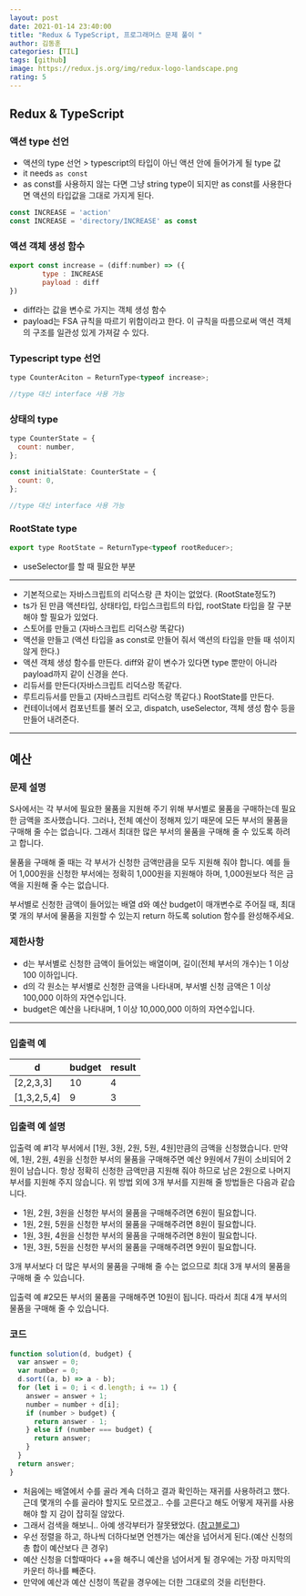 ```yaml
---
layout: post
date: 2021-01-14 23:40:00
title: "Redux & TypeScript, 프로그래머스 문제 풀이 "
author: 김동훈
categories: [TIL]
tags: [github]
image: https://redux.js.org/img/redux-logo-landscape.png
rating: 5
---
```


## Redux & TypeScript

### 액션 type 선언

- 액션의 type 선언 > typescript의 타입이 아닌 액션 안에 들어가게 될 type 값
- it needs `as const`
- as const를 사용하지 않는 다면 그냥 string type이 되지만 as const를 사용한다면 액션의 타입값을 그대로 가지게 된다.

```jsx
const INCREASE = 'action'
const INCREASE = 'directory/INCREASE' as const
```

### 액션 객체 생성 함수

```jsx
export const increase = (diff:number) => ({
		type : INCREASE
		payload : diff
})
```

- diff라는 값을 변수로 가지는 객체 생성 함수
- payload는 FSA 규칙을 따르기 위함이라고 한다. 이 규칙을 따름으로써 액션 객체의 구조를 일관성 있게 가져갈 수 있다.

### Typescript type 선언

```jsx
type CounterAciton = ReturnType<typeof increase>;

//type 대신 interface 사용 가능
```

### 상태의 type

```jsx
type CounterState = {
  count: number,
};

const initialState: CounterState = {
  count: 0,
};

//type 대신 interface 사용 가능
```

### RootState type

```jsx
export type RootState = ReturnType<typeof rootReducer>;
```

- useSelector를 할 때 필요한 부분

---

- 기본적으로는 자바스크립트의 리덕스랑 큰 차이는 없었다. (RootState정도?)
- ts가 된 만큼 액션타입, 상태타입, 타입스크립트의 타입, rootState 타입을 잘 구분해야 할 필요가 있었다.
- 스토어를 만들고 (자바스크립트 리덕스랑 똑같다)
- 액션을 만들고 (액션 타입을 as const로 만들어 줘서 액션의 타입을 만들 때 섞이지 않게 한다.)
- 액션 객체 생성 함수를 만든다. diff와 같이 변수가 있다면 type 뿐만이 아니라 payload까지 같이 신경을 쓴다.
- 리듀서를 만든다(자바스크립트 리덕스랑 똑같다.
- 루트리듀서를 만들고 (자바스크립트 리덕스랑 똑같다.) RootState를 만든다.
- 컨테이너에서 컴포넌트를 불러 오고, dispatch, useSelector, 객체 생성 함수 등을 만들어 내려준다.

---

## 예산

### **문제 설명**

S사에서는 각 부서에 필요한 물품을 지원해 주기 위해 부서별로 물품을 구매하는데 필요한 금액을 조사했습니다. 그러나, 전체 예산이 정해져 있기 때문에 모든 부서의 물품을 구매해 줄 수는 없습니다. 그래서 최대한 많은 부서의 물품을 구매해 줄 수 있도록 하려고 합니다.

물품을 구매해 줄 때는 각 부서가 신청한 금액만큼을 모두 지원해 줘야 합니다. 예를 들어 1,000원을 신청한 부서에는 정확히 1,000원을 지원해야 하며, 1,000원보다 적은 금액을 지원해 줄 수는 없습니다.

부서별로 신청한 금액이 들어있는 배열 d와 예산 budget이 매개변수로 주어질 때, 최대 몇 개의 부서에 물품을 지원할 수 있는지 return 하도록 solution 함수를 완성해주세요.

### 제한사항

- d는 부서별로 신청한 금액이 들어있는 배열이며, 길이(전체 부서의 개수)는 1 이상 100 이하입니다.
- d의 각 원소는 부서별로 신청한 금액을 나타내며, 부서별 신청 금액은 1 이상 100,000 이하의 자연수입니다.
- budget은 예산을 나타내며, 1 이상 10,000,000 이하의 자연수입니다.

---

### 입출력 예

| d           | budget | result |
| ----------- | ------ | ------ |
| [2,2,3,3]   | 10     | 4      |
| [1,3,2,5,4] | 9      | 3      |

### 입출력 예 설명

입출력 예 #1각 부서에서 [1원, 3원, 2원, 5원, 4원]만큼의 금액을 신청했습니다. 만약에, 1원, 2원, 4원을 신청한 부서의 물품을 구매해주면 예산 9원에서 7원이 소비되어 2원이 남습니다. 항상 정확히 신청한 금액만큼 지원해 줘야 하므로 남은 2원으로 나머지 부서를 지원해 주지 않습니다. 위 방법 외에 3개 부서를 지원해 줄 방법들은 다음과 같습니다.

- 1원, 2원, 3원을 신청한 부서의 물품을 구매해주려면 6원이 필요합니다.
- 1원, 2원, 5원을 신청한 부서의 물품을 구매해주려면 8원이 필요합니다.
- 1원, 3원, 4원을 신청한 부서의 물품을 구매해주려면 8원이 필요합니다.
- 1원, 3원, 5원을 신청한 부서의 물품을 구매해주려면 9원이 필요합니다.

3개 부서보다 더 많은 부서의 물품을 구매해 줄 수는 없으므로 최대 3개 부서의 물품을 구매해 줄 수 있습니다.

입출력 예 #2모든 부서의 물품을 구매해주면 10원이 됩니다. 따라서 최대 4개 부서의 물품을 구매해 줄 수 있습니다.

### 코드

```jsx
function solution(d, budget) {
  var answer = 0;
  var number = 0;
  d.sort((a, b) => a - b);
  for (let i = 0; i < d.length; i += 1) {
    answer = answer + 1;
    number = number + d[i];
    if (number > budget) {
      return answer - 1;
    } else if (number === budget) {
      return answer;
    }
  }
  return answer;
}
```

- 처음에는 배열에서 수를 골라 계속 더하고 결과 확인하는 재귀를 사용하려고 했다. 근데 몇개의 수를 골라야 할지도 모르겠고.. 수를 고른다고 해도 어떻게 재귀를 사용해야 할 지 감이 잡히질 않았다.
- 그래서 검색을 해보니.. 아예 생각부터가 잘못됐었다. ([참고블로그](https://boycoding.tistory.com/240))
- 우선 정렬을 하고, 하나씩 더하다보면 언젠가는 예산을 넘어서게 된다.(예산 신청의 총 합이 예산보다 큰 경우)
- 예산 신청을 더할때마다 ++을 해주니 예산을 넘어서게 될 경우에는 가장 마지막의 카운터 하나를 빼준다.
- 만약에 예산과 예산 신청이 똑같을 경우에는 더한 그대로의 것을 리턴한다.
